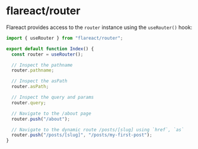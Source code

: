# flareact/router

Flareact provides access to the `router` instance using the `useRouter()` hook:

```js
import { useRouter } from "flareact/router";

export default function Index() {
  const router = useRouter();

  // Inspect the pathname
  router.pathname;

  // Inspect the asPath
  router.asPath;

  // Inspect the query and params
  router.query;

  // Navigate to the /about page
  router.push("/about");

  // Navigate to the dynamic route /posts/[slug] using `href`, `as`
  router.push("/posts/[slug]", "/posts/my-first-post");
}
```
